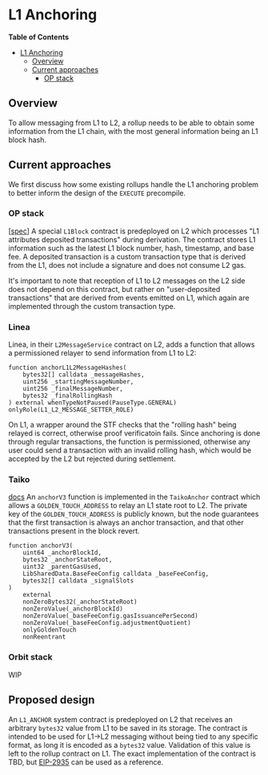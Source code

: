 # L1 Anchoring
<!-- START doctoc generated TOC please keep comment here to allow auto update -->
<!-- DON'T EDIT THIS SECTION, INSTEAD RE-RUN doctoc TO UPDATE -->
**Table of Contents**

- [L1 Anchoring](#l1-anchoring)
  - [Overview](#overview)
  - [Current approaches](#current-approaches)
    - [OP stack](#op-stack)

<!-- END doctoc generated TOC please keep comment here to allow auto update -->
## Overview
To allow messaging from L1 to L2, a rollup needs to be able to obtain some information from the L1 chain, with the most general information being an L1 block hash.

## Current approaches

We first discuss how some existing rollups handle the L1 anchoring problem to better inform the design of the `EXECUTE` precompile.

### OP stack
[[spec](https://specs.optimism.io/protocol/deposits.html#l1-attributes-predeployed-contract)]
A special `L1Block` contract is predeployed on L2 which processes "L1 attributes deposited transactions" during derivation. The contract stores L1 information such as the latest L1 block number, hash, timestamp, and base fee. A deposited transaction is a custom transaction type that is derived from the L1, does not include a signature and does not consume L2 gas.

It's important to note that reception of L1 to L2 messages on the L2 side does not depend on this contract, but rather on "user-deposited transactions" that are derived from events emitted on L1, which again are implemented through the custom transaction type.

### Linea

Linea, in their `L2MessageService` contract on L2, adds a function that allows a permissioned relayer to send information from L1 to L2:

```solidity
function anchorL1L2MessageHashes(
    bytes32[] calldata _messageHashes,
    uint256 _startingMessageNumber,
    uint256 _finalMessageNumber,
    bytes32 _finalRollingHash
) external whenTypeNotPaused(PauseType.GENERAL) onlyRole(L1_L2_MESSAGE_SETTER_ROLE)
```

On L1, a wrapper around the STF checks that the "rolling hash" being relayed is correct, otherwise proof verificatoin fails. Since anchoring is done through regular transactions, the function is permissioned, otherwise any user could send a transaction with an invalid rolling hash, which would be accepted by the L2 but rejected during settlement.

### Taiko
[docs](https://github.com/taikoxyz/taiko-mono/blob/a36f99f1e820e52e12f97f804837c2828e941a41/packages/protocol/docs/how_taiko_proves_blocks.md#anchor-transactions)
An `anchorV3` function is implemented in the `TaikoAnchor` contract which allows a `GOLDEN_TOUCH_ADDRESS` to relay an L1 state root to L2. The private key of the `GOLDEN_TOUCH_ADDRESS` is publicly known, but the node guarantees that the first transaction is always an anchor transaction, and that other transactions present in the block revert.

```solidity
function anchorV3(
    uint64 _anchorBlockId,
    bytes32 _anchorStateRoot,
    uint32 _parentGasUsed,
    LibSharedData.BaseFeeConfig calldata _baseFeeConfig,
    bytes32[] calldata _signalSlots
)
    external
    nonZeroBytes32(_anchorStateRoot)
    nonZeroValue(_anchorBlockId)
    nonZeroValue(_baseFeeConfig.gasIssuancePerSecond)
    nonZeroValue(_baseFeeConfig.adjustmentQuotient)
    onlyGoldenTouch
    nonReentrant
```

### Orbit stack

WIP

## Proposed design

An `L1_ANCHOR` system contract is predeployed on L2 that receives an arbitrary `bytes32` value from L1 to be saved in its storage. The contract is intended to be used for L1->L2 messaging without being tied to any specific format, as long it is encoded as a `bytes32` value. Validation of this value is left to the rollup contract on L1. The exact implementation of the contract is TBD, but [EIP-2935](https://eips.ethereum.org/EIPS/eip-2935) can be used as a reference.
